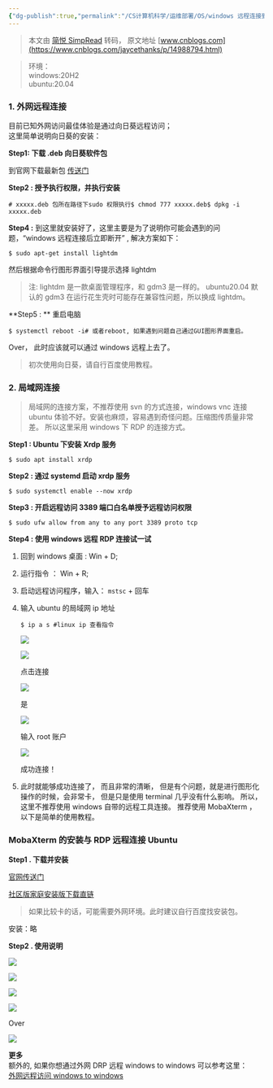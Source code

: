```yaml
---
{"dg-publish":true,"permalink":"/CS计算机科学/运维部署/OS/windows 远程连接到 ubuntu20.04 最佳解决方案/","noteIcon":"","created":"2024-08-28T17:27:38.000+08:00","updated":"2024-04-27T01:21:44.000+08:00"}
---
```


> 本文由 [简悦 SimpRead](http://ksria.com/simpread/) 转码， 原文地址 [www.cnblogs.com](https://www.cnblogs.com/jaycethanks/p/14988794.html)

> 环境：  
> windows:20H2  
> ubuntu:20.04

### 1. 外网远程连接

目前已知外网访问最佳体验是通过向日葵远程访问；  
这里简单说明向日葵的安装：

**Step1: 下载 .deb 向日葵软件包**

到官网下载最新包 [传送门](https://sunlogin.oray.com/download/)

**Step2 : 授予执行权限，并执行安装**

```
# xxxxx.deb 包所在路径下sudo 权限执行$ chmod 777 xxxxx.deb$ dpkg -i xxxxx.deb
```

**Step4 :** 到这里就安装好了，这里主要是为了说明你可能会遇到的问题，“windows 远程连接后立即断开” , 解决方案如下：

```
$ sudo apt-get install lightdm
```

然后根据命令行图形界面引导提示选择 lightdm

> 注: lightdm 是一款桌面管理程序，和 gdm3 是一样的。 ubuntu20.04 默认的 gdm3 在运行花生壳时可能存在兼容性问题，所以换成 lightdm。

**Step5 : ** 重启电脑

```
$ systemctl reboot -i# 或者reboot, 如果遇到问题自己通过GUI图形界面重启。
```

Over， 此时应该就可以通过 windows 远程上去了。

> 初次使用向日葵，请自行百度使用教程。

### 2. 局域网连接

> 局域网的连接方案，不推荐使用 svn 的方式连接，windows vnc 连接 ubuntu 体验不好。安装也麻烦，容易遇到奇怪问题。压缩图传质量非常差。 所以这里采用 windows 下 RDP 的连接方式。

**Step1 : Ubuntu 下安装 Xrdp 服务**

```
$ sudo apt install xrdp
```

**Step2 : 通过 systemd 启动 xrdp 服务**

```
$ sudo systemctl enable --now xrdp
```

**Step3 : 开启远程访问 3389 端口白名单授予远程访问权限**

```
$ sudo ufw allow from any to any port 3389 proto tcp
```

**Step4 : 使用 windows 远程 RDP 连接试一试**

1.  回到 windows 桌面 : Win + D;
    
2.  运行指令 ： Win + R;
    
3.  启动远程访问程序，输入： `mstsc` + 回车
    
4.  输入 ubuntu 的局域网 ip 地址
    
    ```
    $ ip a s #linux ip 查看指令
    ```
    

    ![](/img/user/Z-attach/1735896-20210709005855839-1480958790.png)

    

    ![](/img/user/Z-attach/1735896-20210709005855619-1962313955.png)

    

    点击连接

    

    ![](/img/user/Z-attach/1735896-20210709005855419-106166450.png)

    

    是

    

    ![](/img/user/Z-attach/1735896-20210709005855218-2069211210.png)

    

    输入 root 账户

    

    ![](/img/user/Z-attach/1735896-20210709005854903-765060279.png)

    

    成功连接！

    
5.  此时就能够成功连接了， 而且非常的清晰， 但是有个问题，就是进行图形化操作的时候，会非常卡， 但是只是使用 terminal 几乎没有什么影响。 所以，这里不推荐使用 windows 自带的远程工具连接。 推荐使用 MobaXterm ， 以下是简单的使用教程。
    

### MobaXterm 的安装与 RDP 远程连接 Ubuntu

**Step1 . 下载并安装**

[官网传送门](https://mobaxterm.mobatek.net/download.html)

[社区版家庭安装版下载直链](https://download.mobatek.net/2122021051924233/MobaXterm_Installer_v21.2.zip)

> 如果比较卡的话，可能需要外网环境。此时建议自行百度找安装包。

安装：略

**Step2 . 使用说明**

![](/img/user/Z-attach/1735896-20210709005854586-1013508831.png)

![](/img/user/Z-attach/1735896-20210709005854359-29747664.png)

![](/img/user/Z-attach/1735896-20210709005854125-1677754279.png)

![](/img/user/Z-attach/1735896-20210709005853760-18688276.png)

Over

![](/img/user/Z-attach/1735896-20210709005853317-207298469.png)

**更多**  
额外的, 如果你想通过外网 DRP 远程 windows to windows 可以参考这里：  
[外网远程访问 windows to windows](https://www.cnblogs.com/jaycethanks/p/15084454.html)